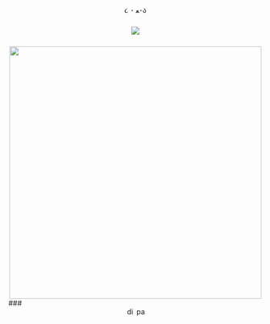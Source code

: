 <p align="center">૮ ･ ﻌ･ა</p>

###

<div align="center">
  <img src="https://visitor-badge.laobi.icu/badge?page_id=tofucin.tofucin&left_color=white&right_color=yellowgreen&left_text=%F0%9F%90%BE"  />
</div>

###

<div align="center">
  <img height="500" src="https://images.app.goo.gl/CcPcBN1Fqu7Bautd7"  />
</div>
###

<div align="center">
  <img src="https://img.shields.io/static/v1?message=Discord&logo=discord&label=&color=7289DA&logoColor=white&labelColor=&style=for-the-badge" height="17" alt="discord logo"  />
  <img src="https://img.shields.io/static/v1?message=Patreon&logo=patreon&label=&color=F96854&logoColor=white&labelColor=&style=for-the-badge" height="17" alt="patreon logo"  />
</div>

###
